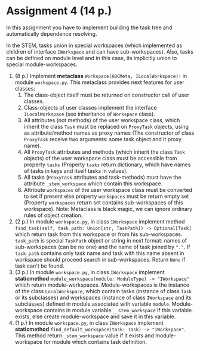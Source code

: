 # Assignment 4 (14 p.)

In this assignment you have to implement building the task tree and automatically dependence resolving.

In the STEM, tasks union in special workspaces (which implemented as children of interface `IWorkspace` and can have sub-workspaces). Also, tasks can be defined on module level and in this case, its implicitly union to special module-workspaces. 


1. (8 p.) Implement **metaclass** `Workspace(ABCMeta, ILocalWorkspace):` in module `workspace.py`. This metaclass provides next features for user classes:
   1. The class-object itself must be returned on constructor call of user classes.
   2. Class-objects of user classes implement the interface `ILocalWorkspace` (see inheritance of `Workspace` class).
   3. All attributes (not methods) of the user workspace class, which inherit the class `Task` must be replaced on `ProxyTask` objects, using as attribute/method names as proxy names (The constructor of class `ProxyTask` receive two arguments: some task object and it proxy name).
   4. All `ProxyTask` attributes and methods (which inherit the class `Task` objects) of the user workspace class must be accessible from property `tasks` (Property `tasks` return dictionary, which have names of tasks in keys and itself tasks in values).
   5. All tasks (`ProxyTask` attributes and task-methods) must have the attribute `_stem_workspace` which contain this workspace.
   6. Attribute `workspaces` of the user workspace class must be converted to set if present else property `workspaces` must be return empty set (Property `workspaces` return set contains sub-workspaces of this workspace).
   Note: Metaclass is black magic, we can ignore ordinary rules of object creation.
2. (2 p.) In module `workspace.py`, in class `IWorkspace` implement method  `find_task(self, task_path: Union[str, TaskPath]) -> Optional[Task]` which return task from this workspace or from his sub-workspaces. `task_path` is special `TaskPath` object or string in next format: names of sub-workspaces (can be no one) and the name of task joined by `"."`. If `task_path` contains only task name and task with this name absent in workspace should proceed search in sub-workspaces. Return `None` if task can't be found.
3. (3 p.) In module `workspace.py`, in class `IWorkspace` implement **staticmethod**  `module_workspace(module: ModuleType) -> "IWorkspace"` which return module-workspaces. Module-workspaces is the instance of the class `LocalWorkspace`, which contain tasks (instance of class `Task` or its subclasses) and workspaces (instance of class `IWorkspace` and its subclasses) defined in module associated with variable `module`. Module-workspace contains in module variable `__stem_workspace` if this variable exists, else create module-workspace and save it in this variable.
4. (1 p.) In module `workspace.py`, in class `IWorkspace` implement **staticmethod** `find_default_workspace(task: Task) -> "IWorkspace"`. This method return `_stem_workspace` value if it exists and module-workspace for module which contains task definition.

